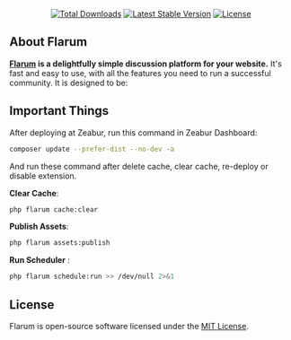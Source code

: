 <p align="center">
<a href="https://packagist.org/packages/flarum/core"><img src="https://poser.pugx.org/flarum/core/d/total.svg" alt="Total Downloads"></a>
<a href="https://packagist.org/packages/flarum/core"><img src="https://poser.pugx.org/flarum/core/v/stable.svg" alt="Latest Stable Version"></a>
<a href="https://packagist.org/packages/flarum/core"><img src="https://poser.pugx.org/flarum/core/license.svg" alt="License"></a>
</p>

## About Flarum

**[Flarum](https://flarum.org/) is a delightfully simple discussion platform for your website.** It's fast and easy to use, with all the features you need to run a successful community. It is designed to be:

## Important Things

After deploying at Zeabur, run this command in Zeabur Dashboard:

```bash
composer update --prefer-dist --no-dev -a
```

And run these command after delete cache, clear cache, re-deploy or disable extension.

**Clear Cache**:

```bash
php flarum cache:clear
```

**Publish Assets**:

```bash
php flarum assets:publish
```

**Run Scheduler** :

```bash
php flarum schedule:run >> /dev/null 2>&1
```

## License

Flarum is open-source software licensed under the [MIT License](https://github.com/flarum/flarum/blob/master/LICENSE).
